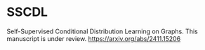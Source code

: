 # SSCDL
Self-Supervised Conditional Distribution Learning on Graphs. This manuscript is under review. https://arxiv.org/abs/2411.15206
